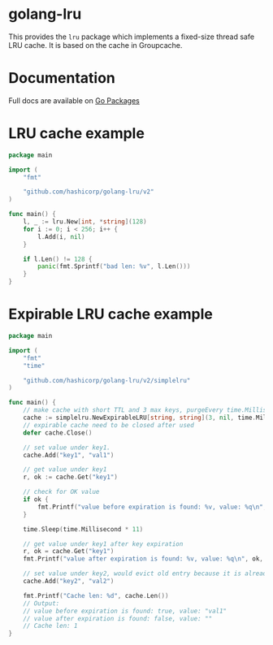 golang-lru
==========

This provides the `lru` package which implements a fixed-size
thread safe LRU cache. It is based on the cache in Groupcache.

Documentation
=============

Full docs are available on [Go Packages](https://pkg.go.dev/github.com/hashicorp/golang-lru/v2)

LRU cache example
=================

```go
package main

import (
	"fmt"

	"github.com/hashicorp/golang-lru/v2"
)

func main() {
	l, _ := lru.New[int, *string](128)
	for i := 0; i < 256; i++ {
		l.Add(i, nil)
	}

	if l.Len() != 128 {
		panic(fmt.Sprintf("bad len: %v", l.Len()))
	}
}
```

Expirable LRU cache example
===========================

```go
package main

import (
	"fmt"
	"time"

	"github.com/hashicorp/golang-lru/v2/simplelru"
)

func main() {
	// make cache with short TTL and 3 max keys, purgeEvery time.Millisecond * 10
	cache := simplelru.NewExpirableLRU[string, string](3, nil, time.Millisecond*5, time.Millisecond*10)
	// expirable cache need to be closed after used
	defer cache.Close()

	// set value under key1.
	cache.Add("key1", "val1")

	// get value under key1
	r, ok := cache.Get("key1")

	// check for OK value
	if ok {
		fmt.Printf("value before expiration is found: %v, value: %q\n", ok, r)
	}

	time.Sleep(time.Millisecond * 11)

	// get value under key1 after key expiration
	r, ok = cache.Get("key1")
	fmt.Printf("value after expiration is found: %v, value: %q\n", ok, r)

	// set value under key2, would evict old entry because it is already expired.
	cache.Add("key2", "val2")

	fmt.Printf("Cache len: %d", cache.Len())
	// Output:
	// value before expiration is found: true, value: "val1"
	// value after expiration is found: false, value: ""
	// Cache len: 1
}
```
